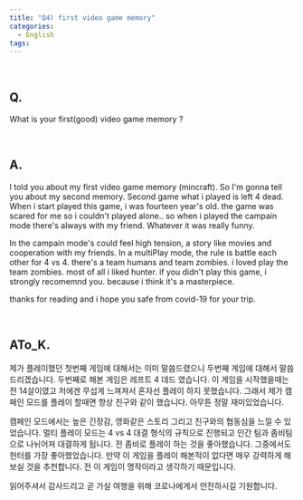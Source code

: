 ```yaml
---
title: "Q4) first video game memory"
categories:
  - English
tags:
---
```

<br>

<h2>
Q. 
</h2>

What is your first(good) video game memory ?

<br>

<h2>
A. 
</h2>
I told you about my first video game memory (mincraft). So I'm gonna tell you about my second memory. Second game what i played is left 4 dead. When i start played this game, i was fourteen year's old. the game was scared for me so i couldn't played alone.. so when i played the campain mode there's always with my friend. Whatever it was really funny. 

In the campain mode's could feel high tension, a story like movies and cooperation with my friends. In a multiPlay mode, the rule is battle each other for 4 vs 4. there's a team humans and team zombies. i loved play the team zombies. most of all i liked hunter. if you didn't play this game, i strongly recomemnd you. because i think it's a masterpiece. 

thanks for reading and i hope you safe from covid-19 for your trip. 


<br>
<h2>
ATo_K.
</h2>

제가 플레이했던 첫번째 게임에 대해서는 이미 말씀드렸으니 두번째 게임에 대해서 말씀드리겠습니다. 두번째로 해본 게임은 레프트 4 데드 였습니다. 이 게임을 시작했을때는 전 14살이였고 저에겐 무섭게 느껴져서 혼자선 플레이 하지 못했습니다. 그래서 제가 캠페인 모드를 플레이 할때면 항상 친구와 같이 했습니다. 아무튼 정말 재미있었습니다. 

캠페인 모드에서는 높은 긴장감, 영화같은 스토리 그리고 친구와의 협동심을 느낄 수 있었습니다. 멀티 플레이 모드는 4 vs 4 대결 형식의 규칙으로 진행되고 인간 팀과 좀비팀으로 나뉘어져 대결하게 됩니다. 전 좀비로 플레이 하는 것을 좋아했습니다. 그중에서도 헌터를 가장 좋아했었습니다. 만약 이 게임을 플레이 해본적이 없다면 매우 강력하게 해보실 것을 추천합니다. 전 이 게임이 명작이라고 생각하기 때문입니다. 

읽어주셔서 감사드리고 곧 가실 여행을 위해 코로나에게서 안전하시길 기원합니다.


